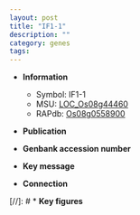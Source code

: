 ```yaml
---
layout: post
title: "IF1-1"
description: ""
category: genes
tags: 
---
```


* **Information**  
    + Symbol: IF1-1  
    + MSU: [LOC_Os08g44460](http://rice.uga.edu/cgi-bin/ORF_infopage.cgi?orf=LOC_Os08g44460)  
    + RAPdb: [Os08g0558900](http://rapdb.dna.affrc.go.jp/viewer/gbrowse_details/irgsp1?name=Os08g0558900)  

* **Publication**  

* **Genbank accession number**  

* **Key message**  

* **Connection**  

[//]: # * **Key figures**  


